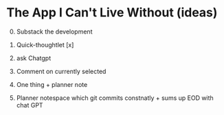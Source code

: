 # The App I Can't Live Without (ideas)

0. Substack the development

1. Quick-thoughtlet [x]
2. ask Chatgpt
3. Comment on currently selected
4. One thing + planner note
5. Planner notespace which git commits constnatly + sums up EOD with chat GPT